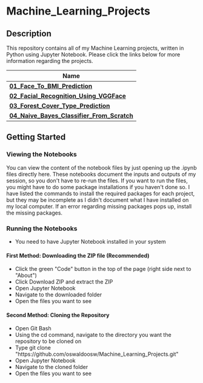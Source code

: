 # Machine_Learning_Projects
## Description
This repository contains all of my Machine Learning projects, written in Python using Jupyter Notebook. Please click the links below for more information regarding the projects.

| **Name** | 
| -------- | 
| **[01_Face_To_BMI_Prediction](https://github.com/oswaldoosw/Machine_Learning_Projects/tree/main/01_Face_To_BMI_Prediction)** | 
| **[02_Facial_Recognition_Using_VGGFace](https://github.com/oswaldoosw/Machine_Learning_Projects/tree/main/02_Facial_Recognition_Using_VGGFace)** | 
| **[03_Forest_Cover_Type_Prediction](https://github.com/oswaldoosw/Machine_Learning_Projects/tree/main/03_Forest_Cover_Type_Prediction)** | 
| **[04_Naive_Bayes_Classifier_From_Scratch](https://github.com/oswaldoosw/Machine_Learning_Projects/tree/main/04_Naive_Bayes_Classifier_From_Scratch)** |

## Getting Started
### Viewing the Notebooks
You can view the content of the notebook files by just opening up the .ipynb files directly here. These notebooks document the inputs and outputs of my session, so you don't have to re-run the files. If you want to run the files, you might have to do some package installations if you haven't done so. I have listed the commands to install the required packages for each project, but they may be incomplete as I didn't document what I have installed on my local computer. If an error regarding missing packages pops up, install the missing packages.

### Running the Notebooks
- You need to have Jupyter Notebook installed in your system

#### First Method: Downloading the ZIP file (Recommended)
- Click the green "Code" button in the top of the page (right side next to "About")
- Click Download ZIP and extract the ZIP
- Open Jupyter Notebook
- Navigate to the downloaded folder
- Open the files you want to see

#### Second Method: Cloning the Repository
- Open Git Bash
- Using the cd command, navigate to the directory you want the repository to be cloned on
- Type git clone "https<nolink>://github.com/oswaldoosw/Machine_Learning_Projects.git"
- Open Jupyter Notebook
- Navigate to the cloned folder
- Open the files you want to see


